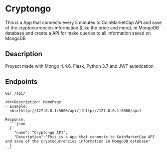 # Cryptongo

This is a App that connects every 5 minutes to CoinMarketCap API and save of the cryptocurrencies information (Like the price and more), in MongoDB database and create a API for make queries to all information saved on MongoDB




## Description
Proyect made with Mongo 4.4.6, Flask, Python 3.7 and JWT autetication 


## Endpoints

`GET /api/`

    <br>Description: HomePage.
    - Example:
      <br>[http://127.0.0.1:5000/api/](http://127.0.0.1:5000/api)

    Response:
      ```json
      {
        "name": "Cryptongo API",
        "Description":"This is a App that connects to CoinMarketCap API and save of the cryptocurrencies information in MongoDB database"
      }
    ```


